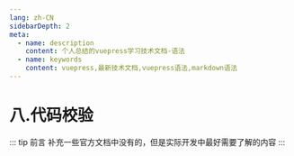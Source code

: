 ```yaml
---
lang: zh-CN
sidebarDepth: 2
meta:
  - name: description
    content: 个人总结的vuepress学习技术文档-语法
  - name: keywords
    content: vuepress,最新技术文档,vuepress语法,markdown语法
---
```


# 八.代码校验

::: tip 前言
补充一些官方文档中没有的，但是实际开发中最好需要了解的内容
:::